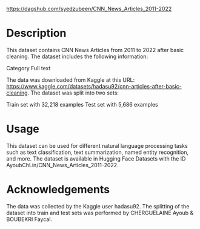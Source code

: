 https://dagshub.com/syedzubeen/CNN_News_Articles_2011-2022

# Description

This dataset contains CNN News Articles from 2011 to 2022 after basic cleaning. The dataset includes the following information:

Category Full text

The data was downloaded from Kaggle at this URL: https://www.kaggle.com/datasets/hadasu92/cnn-articles-after-basic-cleaning. The dataset was split into two sets:

Train set with 32,218 examples Test set with 5,686 examples

# Usage

This dataset can be used for different natural language processing tasks such as text classification, text summarization, named entity recognition, and more. The dataset is available in Hugging Face Datasets with the ID AyoubChLin/CNN_News_Articles_2011-2022.


# Acknowledgements

The data was collected by the Kaggle user hadasu92. The splitting of the dataset into train and test sets was performed by CHERGUELAINE Ayoub & BOUBEKRI Faycal.
